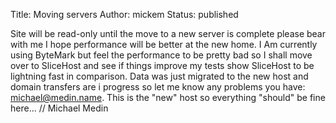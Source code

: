 Title: Moving servers
Author: mickem
Status: published

Site will be read-only until the move to a new server is complete please
bear with me I hope performance will be better at the new home. I Am
currently using ByteMark but feel the performance to be pretty bad so I
shall move over to SliceHost and see if things improve my tests show
SliceHost to be lightning fast in comparison. Data was just migrated to
the new host and domain transfers are i progress so let me know any
problems you have: michael@medin.name. This is the "new" host so
everything "should" be fine here... // Michael Medin
